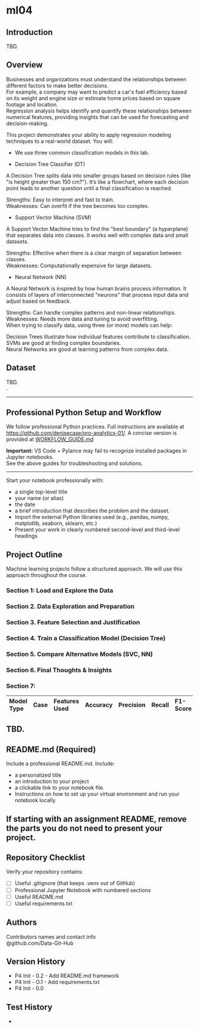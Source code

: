 # ml04

## Introduction
TBD. <br>

## Overview
Businesses and organizations must understand the relationships between different factors to make better decisions. <br>
For example, a company may want to predict a car's fuel efficiency based on its weight and engine size or estimate home prices based on square footage and location. <br>
Regression analysis helps identify and quantify these relationships between numerical features, providing insights that can be used for forecasting and decision-making. <br>

This project demonstrates your ability to apply regression modeling techniques to a real-world dataset. You will: <br>
- We use three common classification models in this lab. <br>

- Decision Tree Classifier (DT)

A Decision Tree splits data into smaller groups based on decision rules (like "is height greater than 150 cm?"). It’s like a flowchart, where each decision point leads to another question until a final classification is reached. <br>

Strengths: Easy to interpret and fast to train. <br>
Weaknesses: Can overfit if the tree becomes too complex. <br>

- Support Vector Machine (SVM) 

A Support Vector Machine tries to find the "best boundary" (a hyperplane) that separates data into classes. It works well with complex data and small datasets. <br>

Strengths: Effective when there is a clear margin of separation between classes. <br>
Weaknesses: Computationally expensive for large datasets. <br>

- Neural Network (NN)

A Neural Network is inspired by how human brains process information. It consists of layers of interconnected "neurons" that process input data and adjust based on feedback. <br>

Strengths: Can handle complex patterns and non-linear relationships.<br>
Weaknesses: Needs more data and tuning to avoid overfitting.<br>
When trying to classify data, using three (or more) models can help:<br>

Decision Trees illustrate how individual features contribute to classification.<br>
SVMs are good at finding complex boundaries.<br>
Neural Networks are good at learning patterns from complex data. <br>

## Dataset 
TBD. <br>.

---

## Professional Python Setup and Workflow
We follow professional Python practices. 
Full instructions are available at <https://github.com/denisecase/pro-analytics-01/>. 
A concise version is provided at [WORKFLOW_GUIDE.md](./docs/WORKFLOW_GUIDE.md)

**Important:** VS Code + Pylance may fail to recognize installed packages in Jupyter notebooks.  
See the above guides for troubleshooting and solutions.  

---
Start your notebook professionally with:
- a single top-level title
- your name (or alias)
- the date
- a brief introduction that describes the problem and the dataset.
- Import the external Python libraries used (e.g., pandas, numpy, matplotlib, seaborn, sklearn, etc.)
- Present your work in clearly numbered second-level and third-level headings

## Project Outline
Machine learning projects follow a structured approach.
We will use this approach throughout the course. 

### Section 1: Load and Explore the Data

### Section 2. Data Exploration and Preparation

### Section 3. Feature Selection and Justification

### Section 4. Train a Classification Model (Decision Tree)

### Section 5. Compare Alternative Models (SVC, NN)

### Section 6. Final Thoughts & Insights

### Section 7:

| Model Type           | Case   | Features Used            | Accuracy   | Precision   | Recall   | F1-Score   | Notes   |
|:---------------------|:-------|:-------------------------|:-----------|:------------|:---------|:-----------|:--------|
TBD.
---

## README.md (Required)

Include a professional README.md. Include:
- a personalized title
- an introduction to your project
- a clickable link to your notebook file.
- Instructions on how to set up your virtual environment and run your notebook locally.
   
If starting with an assignment README, remove the parts you do not need to present your project.
---

## Repository Checklist

Verify your repository contains:

- [ ] Useful .gitignore (that keeps .venv out of GitHub)
- [ ] Professional Jupyter Notebook with numbered sections   
- [ ] Useful README.md
- [ ] Useful requirements.txt

## Authors

Contributors names and contact info <br>
@github.com/Data-Git-Hub <br>

## Version History
- P4 Init - 0.2 - Add README.md framework
- P4 Init - O.1 - Add requirements.txt
- P4 Init - 0.0 <br>
## Test History  
- <br>
